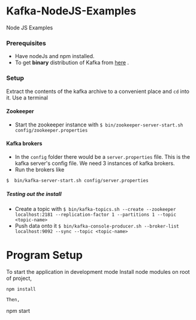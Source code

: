 # Kafka-NodeJS-Examples
Node JS Examples

### Prerequisites
- Have nodeJs and npm installed.
- To get **binary** distribution of Kafka from [here](https://kafka.apache.org/downloads) .

### Setup
Extract the contents of the kafka archive to a convenient place and `cd` into it. Use a terminal

#### Zookeeper
- Start the zookeeper instance with
`$ bin/zookeeper-server-start.sh config/zookeeper.properties`

#### Kafka brokers
 - In the `config` folder there would be a `server.properties` file. This is the kafka server's config file. We need 3 instances of kafka brokers.
  - Run the  brokers like
```
$  bin/kafka-server-start.sh config/server.properties
```

##### Testing out the install
- Create a topic with
`$ bin/kafka-topics.sh --create --zookeeper localhost:2181 --replication-factor 1 --partitions 1 --topic <topic-name>`
 - Push data onto it
 `$ bin/kafka-console-producer.sh --broker-list localhost:9092 --sync --topic <topic-name>`

# Program Setup

To start the application in development mode
Install node modules on root of project,
```
npm install

Then,
```
npm start
```
